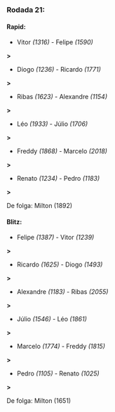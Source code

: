 ### Rodada 21:

#### Rapid:

* Vitor *(1316)*     -     Felipe *(1590)*

 **>** 
* Diogo *(1236)*     -     Ricardo *(1771)*

 **>** 
* Ribas *(1623)*     -     Alexandre *(1154)*

 **>** 
* Léo *(1933)*     -     Júlio *(1706)*

 **>** 
* Freddy *(1868)*     -     Marcelo *(2018)*

 **>** 
* Renato *(1234)*     -     Pedro *(1183)*

 **>** 

De folga: Milton (1892)

#### Blitz:

* Felipe *(1387)*     -     Vitor *(1239)*

 **>** 
* Ricardo *(1625)*     -     Diogo *(1493)*

 **>** 
* Alexandre *(1183)*     -     Ribas *(2055)*

 **>** 
* Júlio *(1546)*     -     Léo *(1861)*

 **>** 
* Marcelo *(1774)*     -     Freddy *(1815)*

 **>** 
* Pedro *(1105)*     -     Renato *(1025)*

 **>** 

De folga: Milton (1651)


